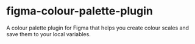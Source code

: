 # figma-colour-palette-plugin
A colour palette plugin for Figma that helps you create colour scales and save them to your local variables.
